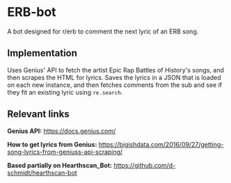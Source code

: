 # ERB-bot
 
 A bot designed for r/erb to comment the next lyric of an ERB song.


## Implementation

Uses Genius' API to fetch the artist Epic Rap Battles of History's songs, and then scrapes the HTML for lyrics. Saves the lyrics in a JSON that is loaded on each new instance, and then fetches comments from the sub and see if they fit an existing lyric using `re.search`.

## Relevant links

**Genius API:** https://docs.genius.com/

**How to get lyrics from Genius:** https://bigishdata.com/2016/09/27/getting-song-lyrics-from-geniuss-api-scraping/

**Based partially on Hearthscan_Bot:** https://github.com/d-schmidt/hearthscan-bot
